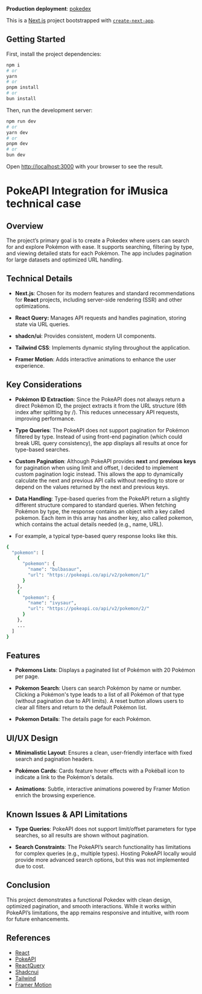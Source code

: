 **Production deployment**: [pokedex](https://jdonghiapokedex.vercel.app/)

This is a [Next.js](https://nextjs.org) project bootstrapped with [`create-next-app`](https://nextjs.org/docs/app/api-reference/cli/create-next-app).

## Getting Started

First, install the project dependencies:

```bash
npm i
# or
yarn
# or
pnpm install
# or
bun install
```

Then, run the development server:

```bash
npm run dev
# or
yarn dev
# or
pnpm dev
# or
bun dev
```

Open [http://localhost:3000](http://localhost:3000) with your browser to see the result.

# PokeAPI Integration for iMusica technical case

## Overview

The project’s primary goal is to create a Pokedex where users can search for and explore Pokémon with ease. It supports searching, filtering by type, and viewing detailed stats for each Pokémon. The app includes pagination for large datasets and optimized URL handling.

## Technical Details

- **Next.js**: Chosen for its modern features and standard recommendations for **React** projects, including server-side rendering (SSR) and other optimizations.

- **React Query:** Manages API requests and handles pagination, storing state via URL queries.

- **shadcn/ui**: Provides consistent, modern UI components.

- **Tailwind CSS**: Implements dynamic styling throughout the application.

- **Framer Motion**: Adds interactive animations to enhance the user experience.

## Key Considerations

- **Pokémon ID Extraction**: Since the PokeAPI does not always return a direct Pokémon ID, the project extracts it from the URL structure (6th index after splitting by /). This reduces unnecessary API requests, improving performance.

- **Type Queries**: The PokeAPI does not support pagination for Pokémon filtered by type. Instead of using front-end pagination (which could break URL query consistency), the app displays all results at once for type-based searches.

- **Custom Pagination**: Although PokeAPI provides **next** and **previous** **keys** for pagination when using limit and offset, I decided to implement custom pagination logic instead. This allows the app to dynamically calculate the next and previous API calls without needing to store or depend on the values returned by the next and previous keys.

- **Data Handling**: Type-based queries from the PokeAPI return a slightly different structure compared to standard queries. When fetching Pokémon by type, the response contains an object with a key called pokemon. Each item in this array has another key, also called pokemon, which contains the actual details needed (e.g., name, URL).
 - For example, a typical type-based query response looks like this.

```bash
{
  "pokemon": [
    {
      "pokemon": {
        "name": "bulbasaur",
        "url": "https://pokeapi.co/api/v2/pokemon/1/"
      }
    },
    {
      "pokemon": {
        "name": "ivysaur",
        "url": "https://pokeapi.co/api/v2/pokemon/2/"
      }
    },
    ...
  ]
}
```

## Features

- **Pokemons Lists**: Displays a paginated list of Pokémon with 20 Pokémon per page.

- **Pokemon Search**: Users can search Pokémon by name or number. Clicking a Pokémon's type leads to a list of all Pokémon of that type (without pagination due to API limits). A reset button allows users to clear all filters and return to the default Pokémon list.

- **Pokemon Details**: The details page for each Pokémon.

## UI/UX Design

- **Minimalistic Layout**: Ensures a clean, user-friendly interface with fixed search and pagination headers.

- **Pokémon Cards**: Cards feature hover effects with a Pokéball icon to indicate a link to the Pokémon's details.

- **Animations**: Subtle, interactive animations powered by Framer Motion enrich the browsing experience.

## Known Issues & API Limitations

- **Type Queries**: PokeAPI does not support limit/offset parameters for type searches, so all results are shown without pagination.

- **Search Constraints**: The PokeAPI’s search functionality has limitations for complex queries (e.g., multiple types). Hosting PokeAPI locally would provide more advanced search options, but this was not implemented due to cost.

## Conclusion

This project demonstrates a functional Pokedex with clean design, optimized pagination, and smooth interactions. While it works within PokeAPI’s limitations, the app remains responsive and intuitive, with room for future enhancements.

## References

- [React](https://react.dev/)
- [PokeAPI](https://pokeapi.co/)
- [ReactQuery](https://tanstack.com/query/v3)
- [Shadcnui](https://ui.shadcn.com/)
- [Tailwind](https://tailwindcss.com/)
- [Framer Motion](https://www.framer.com/motion/)

